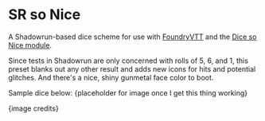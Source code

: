 # SR so Nice
A Shadowrun-based dice scheme for use with [FoundryVTT](https://foundryvtt.com) and the [Dice so Nice module](https://foundryvtt.com/packages/dice-so-nice/).


Since tests in Shadowrun are only concerned with rolls of 5, 6, and 1, this preset blanks out any other result and adds new icons for hits and potential glitches. And there's a nice, shiny gunmetal face color to boot.

Sample dice below:
{placeholder for image once I get this thing working}

{image credits}
